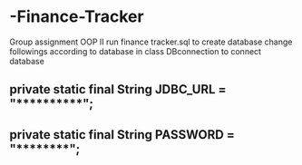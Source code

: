 # -Finance-Tracker
Group assignment OOP II
run finance tracker.sql to create database
change followings according to database in class DBconnection to connect database
## private static final  String JDBC_URL = "**********";   
## private static final String PASSWORD = "********";
